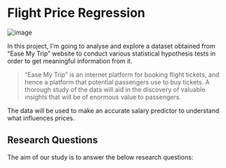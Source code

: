 # Flight Price Regression

![image](data/plane.jpg)

In this project, I'm going to analyse and explore a dataset obtained from “Ease My Trip” website to conduct various statistical hypothesis tests in order to get meaningful information from it.

  > “Ease My Trip” is an internet platform for booking flight tickets, and hence a platform that potential passengers use to buy tickets. A thorough study of the data will aid in the discovery of valuable insights that will be of enormous value to passengers.

The data will be used to make an accurate salary predictor to understand what influences prices.

## Research Questions

The aim of our study is to answer the below research questions:
